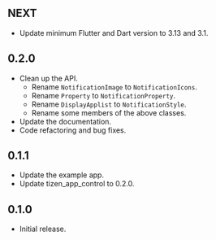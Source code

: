 ## NEXT

* Update minimum Flutter and Dart version to 3.13 and 3.1.

## 0.2.0

* Clean up the API.
  * Rename `NotificationImage` to `NotificationIcons`.
  * Rename `Property` to `NotificationProperty`.
  * Rename `DisplayApplist` to `NotificationStyle`.
  * Rename some members of the above classes.
* Update the documentation.
* Code refactoring and bug fixes.

## 0.1.1

* Update the example app.
* Update tizen_app_control to 0.2.0.

## 0.1.0

* Initial release.
